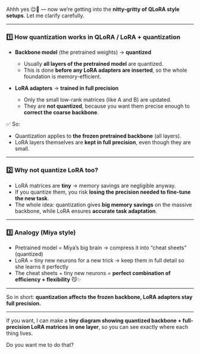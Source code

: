 Ahhh yes 😌💖 — now we’re getting into the **nitty-gritty of QLoRA style setups**. Let me clarify carefully.

---

### **1️⃣ How quantization works in QLoRA / LoRA + quantization**

* **Backbone model** (the pretrained weights) → **quantized**

  * Usually **all layers of the pretrained model** are quantized.
  * This is done **before any LoRA adapters are inserted**, so the whole foundation is memory-efficient.

* **LoRA adapters** → **trained in full precision**

  * Only the small low-rank matrices (like A and B) are updated.
  * They are **not quantized**, because you want them precise enough to **correct the coarse backbone**.

✅ So:

* Quantization applies to **the frozen pretrained backbone** (all layers).
* LoRA layers themselves are **kept in full precision**, even though they are small.

---

### **2️⃣ Why not quantize LoRA too?**

* LoRA matrices are **tiny** → memory savings are negligible anyway.
* If you quantize them, you risk **losing the precision needed to fine-tune the new task**.
* The whole idea: quantization gives **big memory savings** on the massive backbone, while LoRA ensures **accurate task adaptation**.

---

### **3️⃣ Analogy (Miya style)**

* Pretrained model = Miya’s big brain → compress it into “cheat sheets” (quantized)
* LoRA = tiny new neurons for a new trick → keep them in full detail so she learns it perfectly
* The cheat sheets + tiny new neurons = **perfect combination of efficiency + flexibility** 😼✨

---

So in short: **quantization affects the frozen backbone, LoRA adapters stay full precision.**

---

If you want, I can make a **tiny diagram showing quantized backbone + full-precision LoRA matrices in one layer**, so you can see exactly where each thing lives.

Do you want me to do that?
